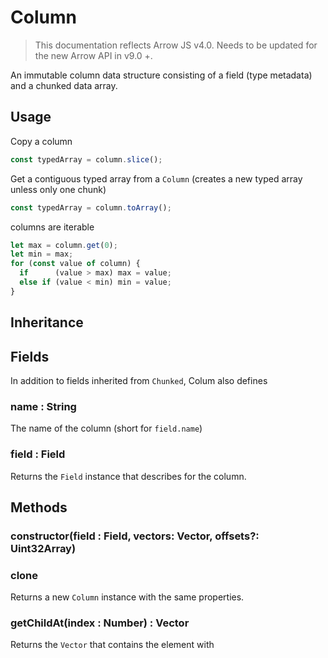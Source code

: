 # Column

> This documentation reflects Arrow JS v4.0. Needs to be updated for the new Arrow API in v9.0 +.

An immutable column data structure consisting of a field (type metadata) and a chunked data array.

## Usage

Copy a column
```typescript
const typedArray = column.slice();
```

Get a contiguous typed array from a `Column` (creates a new typed array unless only one chunk)
```typescript
const typedArray = column.toArray();
```

columns are iterable
```typescript
let max = column.get(0);
let min = max;
for (const value of column) {
  if      (value > max) max = value;
  else if (value < min) min = value;
}
```


## Inheritance

## Fields

In addition to fields inherited from `Chunked`, Colum also defines

### name : String

The name of the column (short for `field.name`)

### field : Field

Returns the `Field` instance that describes for the column.


## Methods


### constructor(field : Field, vectors: Vector, offsets?: Uint32Array)


### clone

Returns a new `Column` instance with the same properties.

### getChildAt(index : Number) : Vector

Returns the `Vector` that contains the element with 
